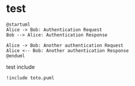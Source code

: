# test 


```plantuml
@startuml
Alice -> Bob: Authentication Request
Bob --> Alice: Authentication Response

Alice -> Bob: Another authentication Request
Alice <-- Bob: Another authentication Response
@enduml
```


test include

```plantuml
!include toto.puml
```